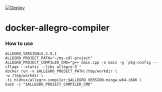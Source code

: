 [![Deploy](https://github.com/humbertodias/docker-allegro-compiler/actions/workflows/deploy.yml/badge.svg)](https://github.com/humbertodias/docker-allegro-compiler/actions/workflows/deploy.yml)

# docker-allegro-compiler

### How to use

```shell
ALLEGRO_VERSION=5.2.9.1
ALLEGRO_PROJECT_PATH="~/my-sdl-project"
ALLEGRO_PROJECT_COMPILER_CMD="g++ main.cpp -o main -g `pkg-config --cflags --static --libs allegro-5`"
docker run -v $ALLEGRO_PROJECT_PATH:/tmp/workdir \
-w /tmp/workdir \
-ti hldtux/allegro-compiler:$ALLEGRO_VERSION-mingw-w64-i686 \
bash -c "$ALLEGRO_PROJECT_COMPILER_CMD"
```
